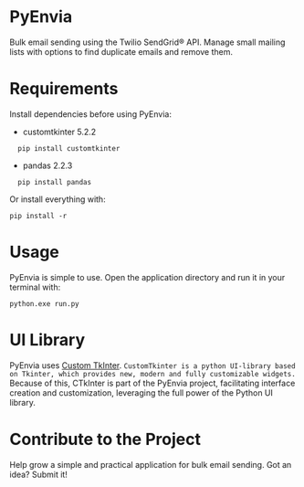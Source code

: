 # PyEnvia
Bulk email sending using the Twilio SendGrid® API. 
Manage small mailing lists with options to find duplicate emails and remove them.


# Requirements
Install dependencies before using PyEnvia:

- customtkinter 5.2.2
````
  pip install customtkinter
````
- pandas 2.2.3
````
  pip install pandas
````
Or install everything with:
````
pip install -r
````

# Usage
PyEnvia is simple to use. Open the application directory and run it in your terminal with:

````
python.exe run.py
````

# UI Library
PyEnvia uses [Custom TkInter](https://github.com/TomSchimansky/CustomTkinter).
`CustomTkinter is a python UI-library based on Tkinter, which provides new, modern and fully customizable widgets.`
Because of this, CTkInter is part of the PyEnvia project, facilitating interface creation and customization, leveraging the full power of the Python UI library.


# Contribute to the Project
Help grow a simple and practical application for bulk email sending. 
Got an idea? 
Submit it!